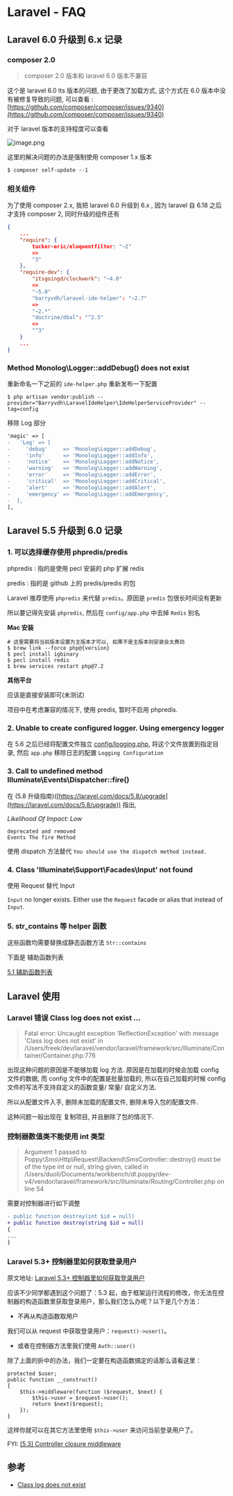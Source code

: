 # Laravel - FAQ

## Laravel 6.0 升级到 6.x 记录

### composer 2.0

> composer 2.0 版本和 laravel 6.0 版本不兼容

这个是 laravel 6.0 lts 版本的问题, 由于更改了加载方式, 这个方式在 6.0 版本中没有被修复导致的问题,
可以查看 : [https://github.com/composer/composer/issues/9340](https://github.com/composer/composer/issues/9340)

对于 laravel 版本的支持程度可以查看

![image.png](https://file.wulicode.com/yuque/202210/26/15/2012UOTsUYCG.png?x-oss-process=image/resize,h_355)

这里的解决问题的办法是强制使用 composer 1.x 版本

```
$ composer self-update --1
```

### 相关组件

为了使用 composer 2.x, 我把 laravel 6.0 升级到 6.x , 因为 laravel 自 6.18 之后才支持 composer 2, 同时升级的组件还有

```json
{
    ...
    "require": {
        tucker-eric/eloquentfilter: "~2"
        =>
        "3"
    },
    "require-dev": {
        "itsgoingd/clockwork": "~4.0"
        =>
        "~5.0"
        "barryvdh/laravel-ide-helper": "~2.7"
        =>
        "~2.*"
        "doctrine/dbal": "^2.5"
        =>
        "^3"
    }
    ...
}
```

### Method Monolog\Logger::addDebug() does not exist

重新命名一下之前的 `ide-helper.php` 重新发布一下配置

```
$ php artisan vendor:publish --provider="Barryvdh\LaravelIdeHelper\IdeHelperServiceProvider" --tag=config
```

移除 Log 部分

```diff
'magic' => [
-   'Log' => [
-     'debug'     => 'Monolog\Logger::addDebug',
-     'info'      => 'Monolog\Logger::addInfo',
-     'notice'    => 'Monolog\Logger::addNotice',
-     'warning'   => 'Monolog\Logger::addWarning',
-     'error'     => 'Monolog\Logger::addError',
-     'critical'  => 'Monolog\Logger::addCritical',
-     'alert'     => 'Monolog\Logger::addAlert',
-     'emergency' => 'Monolog\Logger::addEmergency',
-  ],
],
```

## Laravel 5.5 升级到 6.0 记录

### 1. 可以选择缓存使用 phpredis/predis

phpredis : 指的是使用 pecl 安装的 php 扩展 redis

predis   : 指的是 github 上的 predis/predis 的包

Laravel 推荐使用 `phpredis` 来代替 `predis`。原因是 `predis` 包很长时间没有更新

所以要记得先安装 `phpredis`, 然后在 `config/app.php` 中去掉 `Redis` 别名

**Mac 安装**

```shell
# 这里需要将当前版本设置为主版本才可以, 如果不是主版本则安装会太费劲
$ brew link --force php@{version}
$ pecl install igbinary
$ pecl install redis
$ brew services restart php@7.2
```

**其他平台**

应该是直接安装即可(未测试)

项目中在考虑兼容的情况下, 使用 predis, 暂时不启用 phpredis.

### 2. Unable to create configured logger. Using emergency logger

在 5.6 之后已经将配置文件独立 [config/logging.php](https://github.com/laravel/laravel/blob/master/config/logging.php), 将这个文件放置到指定目录, 然后 `app.php`
移除日志的配置 `Logging Configuration`

### 3. Call to undefined method Illuminate\Events\Dispatcher::fire()

在 (5.8 升级指南)([https://laravel.com/docs/5.8/upgrade](https://laravel.com/docs/5.8/upgrade)) 指出,

_Likelihood Of Impact: Low_

```
deprecated and removed
Events The fire Method
```

使用 dispatch 方法替代 `You should use the dispatch method instead.`

### 4. Class 'Illuminate\Support\Facades\Input' not found

使用 Request 替代 Input

`Input` no longer exists. Either use the `Request` facade or alias that instead of `Input`.

### 5. str_contains 等 helper 函数

这些函数均需要替换成静态函数方法 `Str::contains`

下面是 辅助函数列表

[5.1 辅助函数列表](https://learnku.com/docs/laravel/5.1/helpers/1068)

## Laravel 使用

### Laravel 错误 Class log does not exist ...

> Fatal error: Uncaught exception 'ReflectionException' with message 'Class log does not exist' in
> /Users/freek/dev/laravel/vendor/laravel/framework/src/Illuminate/Container/Container.php:776

出现这种问题的原因是不能够加载 log 方法. 原因是在加载的时候会加载 config 文件的数据, 而 config 文件中的配置是批量加载的, 所以在自己加载的时候 config
文件的写法不支持自定义的函数变量/ 常量/ 自定义方法.

所以从配置文件入手, 删除未加载的配置文件, 删除未导入包的配置文件.

这种问题一般出现在 复制项目, 并且删除了包的情况下.

### 控制器数值类不能使用 int 类型

> Argument 1 passed to Poppy\Sms\Http\Request\Backend\SmsController::destroy() must be of the type int or null, string given, called in
> /Users/duoli/Documents/workbench/dl.poppy/dev-v4/vendor/laravel/framework/src/Illuminate/Routing/Controller.php on line 54

需要对控制器进行如下调整

```diff
- public function destroy(int $id = null)
+ public function destroy(string $id = null)
{
...
}
```

### Laravel 5.3+ 控制器里如何获取登录用户

原文地址: [Laravel 5.3+ 控制器里如何获取登录用户](https://laravel-china.org/topics/3355/how-to-get-login-user-in-laravel-53-controller)

应该不少同学都遇到这个问题了：5.3 起，由于框架运行流程的修改，你无法在控制器的构造函数里获取登录用户，那么我们怎么办呢？以下是几个方法：

- 不再从构造函数取用户

我们可以从 request 中获取登录用户：`request()->user()`。

- 或者在控制器方法里我们使用  `Auth::user()`

除了上面的折中的办法，我们一定要在构造函数搞定的话那么请看这里：

```
protected $user;
public function __construct()
{
    $this->middleware(function ($request, $next) {
        $this->user = $request->user();
        return $next($request);
    });
}
```

这样你就可以在其它方法里使用  `$this->user`  来访问当前登录用户了。

FYI:  [[5.3] Controller closure middleware](https://github.com/laravel/framework/pull/15080)

## 参考

- [Class log does not exist](https://laracasts.com/discuss/channels/general-discussion/class-log-does-not-exist)
